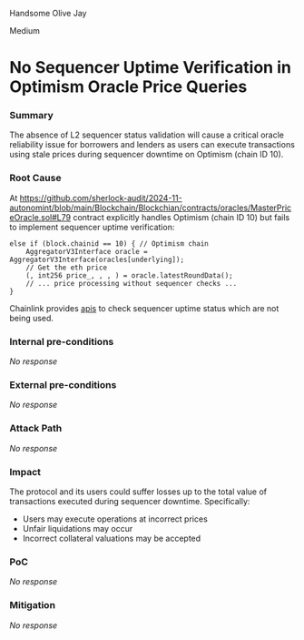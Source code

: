 Handsome Olive Jay

Medium

# No Sequencer Uptime Verification in Optimism Oracle Price Queries

### Summary

The absence of L2 sequencer status validation will cause a critical oracle reliability issue for borrowers and lenders as users can execute transactions using stale prices during sequencer downtime on Optimism (chain ID 10).


### Root Cause

At https://github.com/sherlock-audit/2024-11-autonomint/blob/main/Blockchain/Blockchian/contracts/oracles/MasterPriceOracle.sol#L79  contract explicitly handles Optimism (chain ID 10) but fails to implement sequencer uptime verification:
```solidity
else if (block.chainid == 10) { // Optimism chain
    AggregatorV3Interface oracle = AggregatorV3Interface(oracles[underlying]);
    // Get the eth price
    (, int256 price_, , , ) = oracle.latestRoundData();
    // ... price processing without sequencer checks ...
}
```
Chainlink provides [apis](https://docs.chain.link/data-feeds/l2-sequencer-feeds#handling-outages-on-optimism-base-metis-and-scroll) to check sequencer uptime status which are not being used. 

### Internal pre-conditions

_No response_

### External pre-conditions

_No response_

### Attack Path

_No response_

### Impact

The protocol and its users could suffer losses up to the total value of transactions executed during sequencer downtime. Specifically:

- Users may execute operations at incorrect prices
- Unfair liquidations may occur
- Incorrect collateral valuations may be accepted

### PoC

_No response_

### Mitigation

_No response_